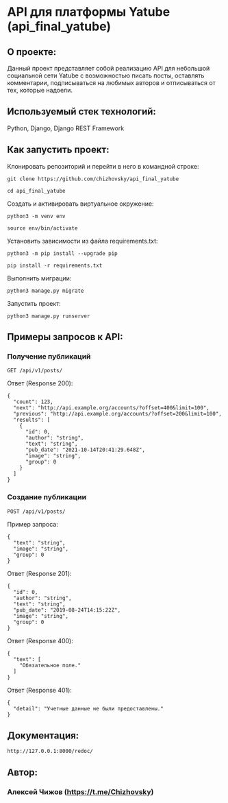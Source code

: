 # API для платформы Yatube (api_final_yatube)

## О проекте:
Данный проект представляет собой реализацию API для небольшой социальной 
сети Yatube с возможностью писать посты, оставлять комментарии, подписываться 
на любимых авторов и отписываться от тех, которые надоели.

## Используемый стек технологий:
Python, Django, Django REST Framework

## Как запустить проект:

Клонировать репозиторий и перейти в него в командной строке:

```
git clone https://github.com/chizhovsky/api_final_yatube
```

```
cd api_final_yatube
```

Cоздать и активировать виртуальное окружение:

```
python3 -m venv env
```

```
source env/bin/activate
```

Установить зависимости из файла requirements.txt:

```
python3 -m pip install --upgrade pip
```

```
pip install -r requirements.txt
```

Выполнить миграции:

```
python3 manage.py migrate
```

Запустить проект:

```
python3 manage.py runserver
```

## Примеры запросов к API:

### Получение публикаций

```
GET /api/v1/posts/
```

Ответ (Response 200):

```
{
  "count": 123,
  "next": "http://api.example.org/accounts/?offset=400&limit=100",
  "previous": "http://api.example.org/accounts/?offset=200&limit=100",
  "results": [
    {
      "id": 0,
      "author": "string",
      "text": "string",
      "pub_date": "2021-10-14T20:41:29.648Z",
      "image": "string",
      "group": 0
    }
  ]
}
```

### Создание публикации

```
POST /api/v1/posts/
```

Пример запроса:

```
{
  "text": "string",
  "image": "string",
  "group": 0
}
```

Ответ (Response 201):

```
{
  "id": 0,
  "author": "string",
  "text": "string",
  "pub_date": "2019-08-24T14:15:22Z",
  "image": "string",
  "group": 0
}
```

Ответ (Response 400):

```
{
  "text": [
    "Обязательное поле."
  ]
}
```

Ответ (Response 401):

```
{
  "detail": "Учетные данные не были предоставлены."
}
```

## Документация:
```
http://127.0.0.1:8000/redoc/
```

## Автор:
### Алексей Чижов (https://t.me/Chizhovsky)
